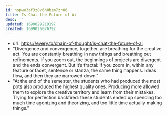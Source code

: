 ```yaml
---
id: hopwo3af3z8v6h0bzm7zr06
title: Is Chat the Future of Ai
desc: ''
updated: 1699029219197
created: 1699026076792
---
```


- url: https://every.to/chain-of-thought/is-chat-the-future-of-ai
- "Divergence and convergence, together, are breathing for the creative act. You are constantly breathing in new things and breathing out refinements. If you zoom out, the beginnings of projects are divergent and the ends convergent. But it’s fractal: if you zoom in, within any feature or facet, sentence or stanza, the same thing happens. Ideas flow, and then they are narrowed down."
- "At the end of the semester, the students who had produced the most pots also produced the highest quality ones. Producing more allowed them to explore the creative territory and learn from their mistakes. Trying for perfection backfired: these students ended up spending too much time agonizing and theorizing, and too little time actually making things."